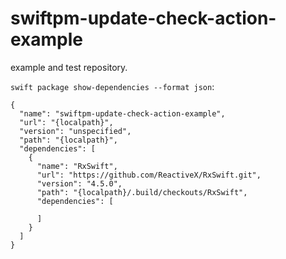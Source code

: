 # swiftpm-update-check-action-example
example and test repository.

`swift package show-dependencies --format json`:
```
{
  "name": "swiftpm-update-check-action-example",
  "url": "{localpath}",
  "version": "unspecified",
  "path": "{localpath}",
  "dependencies": [
    {
      "name": "RxSwift",
      "url": "https://github.com/ReactiveX/RxSwift.git",
      "version": "4.5.0",
      "path": "{localpath}/.build/checkouts/RxSwift",
      "dependencies": [

      ]
    }
  ]
}
```